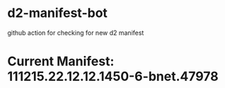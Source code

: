 # d2-manifest-bot
github action for checking for new d2 manifest

# Current Manifest: 111215.22.12.12.1450-6-bnet.47978